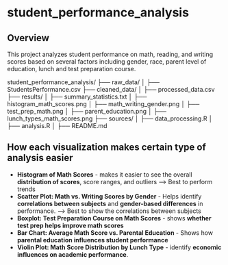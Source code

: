# student_performance_analysis

## Overview
This project analyzes student performance on math, reading, and writing scores based on several factors including gender, race, parent level of education, lunch and test preparation course. 

student_performance_analysis/
├── raw_data/
│   ├── StudentsPerformance.csv
├── cleaned_data/
│   ├── processed_data.csv
├── results/
│   ├── summary_statistics.txt
│   ├── histogram_math_scores.png
│   ├── math_writing_gender.png
│   ├── test_prep_math.png
│   ├── parent_education.png
│   ├── lunch_types_math_scores.png
├── sources/
│   ├── data_processing.R
│   ├── analysis.R
│   ├── README.md

## How each visualization makes certain type of analysis easier
- **Histogram of Math Scores** - makes it easier to see the overall **distribution of scores**, score ranges, and outliers --> Best to perform trends
- **Scatter Plot: Math vs. Writing Scores by Gender** - Helps identify **correlations between subjects** and **gender-based differences** in performance.
--> Best to show the correlations between subjects
- **Boxplot: Test Preparation Course on Math Scores** - shows **whether test prep helps improve math scores**
- **Bar Chart: Average Math Score vs. Parental Education** - Shows how **parental education influences student performance**
- **Violin Plot: Math Score Distribution by Lunch Type** - identify **economic influences on academic performance**. 

